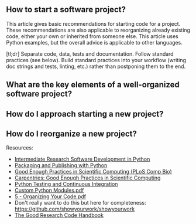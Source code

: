 ## How to start a software project?

This article gives basic recommendations for starting code for a project. These recommendations are also applicable to reorganizing already existing code, either your own or inherited from someone else. This article uses Python examples, but the overall advice is applicable to other languages.

[tl;dr] Separate code, data, tests and documentation. Follow standard practices (see below). Build standard practices into your workflow (writing doc strings and tests, linting, etc.) rather than postponing them to the end. 

## What are the key elements of a well-organized software project?


## How do I approach starting a new project?

## How do I reorganize a new project?


Resources:

- [Intermediate Research Software Development in Python](https://carpentries-incubator.github.io/python-intermediate-development/)
- [Packaging and Publishing with Python](https://carpentries-incubator.github.io/python-packaging-publishing/)
- [Good Enough Practices in Scientific Computing (PLoS Comp Bio)](https://journals.plos.org/ploscompbiol/article?id=10.1371/journal.pcbi.1005510)
- [Carpentries: Good Enough Practices in Scientific Computing](https://carpentries-incubator.github.io/good-enough-practices/index.html)
- [Python Testing and Continuous Integration](https://carpentries-incubator.github.io/python-testing/)
- [Custom Python Modules.pdf](https://github.com/mpi-astronomy/data-science-internal/files/9414232/Custom.Python.Modules.pdf)
- [5 - Organizing Your Code.pdf](https://github.com/mpi-astronomy/data-science-internal/files/9414238/5.-.Organizing.Your.Code.pdf)
- Don't really want to do this but here for completeness: https://github.com/showyourwork/showyourwork
- [The Good Research Code Handbook](https://goodresearch.dev/index.html)
